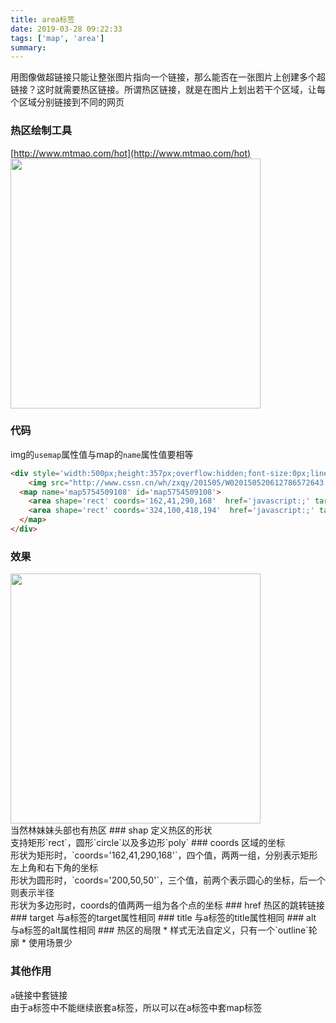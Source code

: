 ```yaml
---
title: area标签
date: 2019-03-28 09:22:33
tags: ['map', 'area']
summary:
---
```

用图像做超链接只能让整张图片指向一个链接，那么能否在一张图片上创建多个超链接？这时就需要热区链接。所谓热区链接，就是在图片上划出若干个区域，让每个区域分别链接到不同的网页
<a name="1603327e"></a>
### 热区绘制工具
[http://www.mtmao.com/hot](http://www.mtmao.com/hot)<br />
<img width="400" src="https://cdn.nlark.com/yuque/0/2019/png/115449/1553689426652-836be868-4917-4c42-ac70-79d5e971a6a1.png" />
<a name="06e004ef"></a>
### 代码
img的`usemap`属性值与map的`name`属性值要相等
```html
<div style='width:500px;height:357px;overflow:hidden;font-size:0px;line-height:0px;'>
	<img src="http://www.cssn.cn/wh/zxqy/201505/W020150520612786572643.jpg" border='0' usemap='#map5754509108' alt=''/>
  <map name='map5754509108' id='map5754509108'>
    <area shape='rect' coords='162,41,290,168'  href='javascript:;' target='_blank' title='' alt='' />
    <area shape='rect' coords='324,100,418,194'  href='javascript:;' target='_blank' title='' alt='' />
  </map>
</div>
```
<a name="7e8b2fa2"></a>
### 效果
<img width="400" src="https://cdn.nlark.com/yuque/0/2019/png/115449/1553689250599-aab7828e-a4cc-4792-be6c-44508e663573.png" />
<br />当然林妹妹头部也有热区
<a name="shap"></a>
### shap
定义热区的形状<br />支持矩形`rect`，圆形`circle`以及多边形`poly`
<a name="coords"></a>
### coords
区域的坐标<br />形状为矩形时，`coords='162,41,290,168'`，四个值，两两一组，分别表示矩形左上角和右下角的坐标<br />形状为圆形时，`coords='200,50,50'`，三个值，前两个表示圆心的坐标，后一个则表示半径<br />形状为多边形时，coords的值两两一组为各个点的坐标
<a name="href"></a>
### href
热区的跳转链接
<a name="target"></a>
### target
与a标签的target属性相同
<a name="title"></a>
### title
与a标签的title属性相同
<a name="alt"></a>
### alt
与a标签的alt属性相同
<a name="d9cb8442"></a>
### 热区的局限
* 样式无法自定义，只有一个`outline`轮廓
* 使用场景少

<a name="42f49daf"></a>
### 其他作用
`a`链接中套链接<br />由于a标签中不能继续嵌套a标签，所以可以在a标签中套map标签